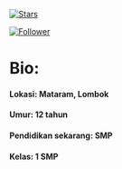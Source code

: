 
[![Stars](https://img.shields.io/github/stars/ggratisan?style=for-the-badge&color=green)](https://github.com/ggratisan/)

[![Follower](https://img.shields.io/github/followers/ggratisan?style=for-the-badge&color=red)](https://github.com/ggratisan/)

# Bio:

#### Lokasi: Mataram, Lombok
#### Umur: 12 tahun
#### Pendidikan sekarang: SMP
#### Kelas: 1 SMP
